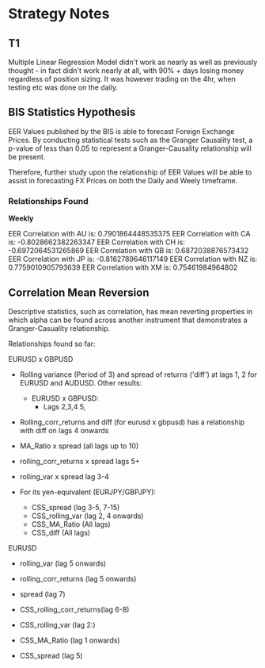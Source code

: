 # Strategy Notes 

## T1

Multiple Linear Regression Model didn't work as nearly as well as previously thought - in fact didn't work nearly at all, with 90% + days losing money regardless of position sizing. It was however trading on the 4hr, when testing etc was done on the daily.


## BIS Statistics Hypothesis

EER Values published by the BIS is able to forecast Foreign Exchange Prices. By conducting statistical tests such as the Granger Causality test, a p-value of less than 0.05 to represent a Granger-Causality relationship will be present. 

Therefore, further study upon the relationship of EER Values will be able to assist in forecasting FX Prices on both the Daily and Weely timeframe.

### Relationships Found 
**Weekly** 

EER Correlation with AU is: 0.7901864448535375
EER Correlation with CA is: -0.8028662382263347
EER Correlation with CH is: -0.6972064531265869
EER Correlation with GB is: 0.6872038876573432
EER Correlation with JP is: -0.8162789646117149
EER Correlation with NZ is: 0.7759010905793639
EER Correlation with XM is: 0.75461984964802


## Correlation Mean Reversion

Descriptive statistics, such as correlation, has mean reverting properties in which alpha can be found across another instrument that demonstrates a Granger-Casuality relationship.

Relationships found so far:

EURUSD x GBPUSD
- Rolling variance (Period of 3) and spread of returns ('diff') at lags 1, 2 for EURUSD and AUDUSD. Other results:
    - EURUSD x GBPUSD:
        - Lags 2,3,4 5, 
- Rolling_corr_returns and diff (for eurusd x gbpusd) has a relationship with diff on lags 4 onwards 
- MA_Ratio x spread (all lags up to 10)
- rolling_corr_returns x spread lags 5+
- rolling_var x spread lag 3-4

- For its yen-equivalent (EURJPY/GBPJPY):
    - CSS_spread (lag 3-5, 7-15)
    - CSS_rolling_var (lag 2, 4 onwards)
    - CSS_MA_Ratio (All lags)
    - CSS_diff (All lags)
    
EURUSD
- rolling_var (lag 5 onwards)
- rolling_corr_returns (lag 5 onwards)
- spread (lag 7) 

- CSS_rolling_corr_returns(lag 6-8)
- CSS_rolling_var (lag 2:)
- CSS_MA_Ratio (lag 1 onwards)
- CSS_spread (lag 5)

